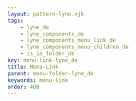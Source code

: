 ```yaml
---
layout: pattern-lyne.njk
tags: 
    - lyne_de
    - lyne_components_de
    - lyne_components_menu_link_de
    - lyne_components_menu_children_de
    - is_in_folder_de
key: menu-link-lyne_de
title: Menu-Link
parent: menu-folder-lyne_de
keywords: menu-link
order: 400
---
```

